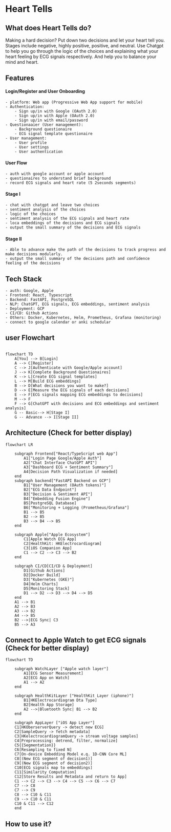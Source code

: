 # Heart Tells

## What does Heart Tells do?
Making a hard decision? Put down two decisions and let your heart tell you.
Stages include negative, highly positive, positive, and neutral.
Use Chatgpt to help you go through the logic of the choices and explaining what your heart feeling by ECG signals respectively.
And help you to balance your mind and heart.

## Features
#### Login/Register and User Onboarding
    - platform: Web app (Progressive Web App support for mobile)
    - Authentication: 
        - Sign up/in with Google (OAuth 2.0)
        - Sign up/in with Apple (OAuth 2.0)
        - Sign up/in with email/password
    - Questionaaier (User management):
        - Background questionaire
        - ECG signal template questionaire
    - User management:
        - User profile
        - User settings
        - User authentication

#### User Flow
    - auth with google account or apple account
    - questionaires to understand brief background
    - record ECG signals and heart rate (5 2seconds segments)

#### Stage I
    - chat with chatgpt and leave two choices
    - sentiment analysis of the choices
    - logic of the choices
    - sentiment analysis of the ECG signals and heart rate
    - loca embeddings of the decisions and ECG signals
    - output the small summary of the decisions and ECG signals

#### Stage II
    - Able to advance make the path of the decisions to track progress and make decisions modularly.
    - output the small summary of the decisions path and confidence feeling of the decisions

## Tech Stack
    - auth: Google, Apple
    - Frontend: React, Typescript
    - Backend: FastAPI, PostgreSQL
    - NLP: ChatGPT, ECG signals, ECG embeddings, sentiment analysis
    - Deployment: GCP
    - CI/CD: Github Actions
    - Others: Docker, Kubernetes, Helm, Prometheus, Grafana (monitoring)
    - connect to google calendar or anki schedular

## user Flowchart
```mermaid

flowchart TD
    A[You] --> B[Login]
    A --> C[Register]
    C --> J[Authenticate with Google/Apple account]
    J --> K[Complete Background Questionaires]
    K --> L[Create ECG signal templates]
    L --> M[Build ECG embeddings]
    B --> D[What decisions you want to make?]
    D --> E[Measure the ECG signals of each decisions]
    E --> F[ECG signals mapping ECG embeddings to decisions]
    M --> F
    F --> G[ChatGPT with decisions and ECG embeddings and sentiment analysis]
    G -- Basic--> H[Stage I]
    G -- Advance --> I[Stage II]
```
## Architecture  (Check for better display)

```mermaid
flowchart LR
    
    subgraph Frontend["React/TypeScript web App"]
        A1["Login Page Google/Apple Auth"]
        A2["Chat Interface ChatGPT API"]
        A3["Dashboard ECG + Sentiment Summary"]
        A4[Decision Path Visualization if needed]
    end
    subgraph backend["FastAPI Backend on GCP"]
        B1["User Management (OAuth tokens)"]
        B2["ECG Data Endpoint"]
        B3["Decision & Sentiment API"]
        B4["Embedding Fusion Engine"]
        B5[PostgreSQL Database]
        B6["Monitoring + Logging (Prometheus/Grafana"]
        B1 --> B5
        B2 --> B5
        B3 --> B4 --> B5
    end
    
    subgraph Apple["Apple Ecosystem"]
        C1[Apple Watch ECG App]
        C2[HealthKit: HKElectrocardiogram]
        C3[iOS Companion App]
        C1 --> C2 --> C3 --> B2
    end
    
    subgraph CI/CD[CI/CD & Deployment]
        D1[Github Actions]
        D2[Docker Build]
        D3["Kubernetes (GKE)"]
        D4[Helm Charts]
        D5[Monitoring Stack]
        D1 --> D2 --> D3 --> D4 --> D5
    end
    A1 --> B1 
    A2 --> B3
    A3 --> B2
    A4 --> B5
    B2 -->|ECG Sync| C3
    B5 --> A3
```
## Connect to Apple Watch to get ECG signals (Check for better display)

```mermaid
flowchart TD
    
    subgraph WatchLayer ["Apple watch layer"]
        A1[ECG Sensor Measurement]
        A2[ECG App on Watch]
        A1 --> A2
    end
    
    subgraph HealthKitLayer ["HealthKit Layer (iphone)"]
        B1[HKElectrocardiogram Dta Type]
        B2[Health App Storage]
        A2 -->|Bluetooth Sync| B1 --> B2
    end
    
    subgraph AppLayer ["iOS App Layer"]
    C1[HKOberserverQuery -> detect new ECG]
    C2[SampleQuery -> fetch metadata]
    C3[HKelectrocardiogramQuery -> stream voltage samples]
    C4[Preprocessing: detrend, filter, normalize]
    C5{{Segmentation}}
    C6[Resampling to fixed N]
    C7[On-device Embedding Model e.q. 1D-CNN Core ML]
    C8[(New ECG segment of decision1)]
    C9[(New ECG segment of decision2)]
    C10[ECG signals map to embeddings]
    C11[Similarity Computation]
    C12[Store Results and Metadata and return to App]
    C1 --> C2 --> C3 --> C4 --> C5 --> C6 --> C7
    C7 --> C8
    C7 --> C9
    C8 --> C10 & C11
    C9 --> C10 & C11
    C10 & C11 --> C12
    end

```
## How to use it?
